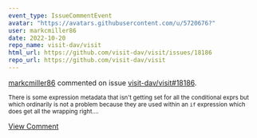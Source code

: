 ```yaml
---
event_type: IssueCommentEvent
avatar: "https://avatars.githubusercontent.com/u/5720676?"
user: markcmiller86
date: 2022-10-20
repo_name: visit-dav/visit
html_url: https://github.com/visit-dav/visit/issues/18186
repo_url: https://github.com/visit-dav/visit
---
```


<a href='https://github.com/markcmiller86' target='_blank'>markcmiller86</a> commented on issue <a href='https://github.com/visit-dav/visit/issues/18186' target='_blank'>visit-dav/visit#18186</a>.

<small>There is some expression metadata that isn't getting set for all the conditional exprs but which ordinarily is not a problem because they are used within an `if` expression which does get all the wrapping right....</small>

<a href='https://github.com/visit-dav/visit/issues/18186' target='_blank'>View Comment</a>